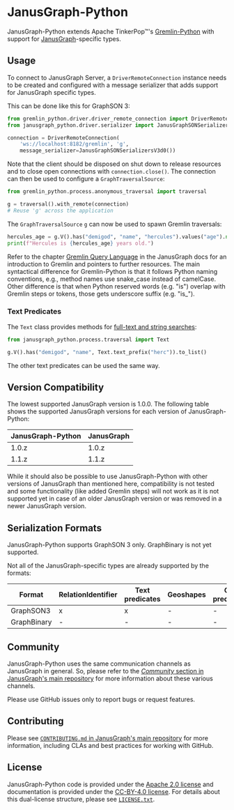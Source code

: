 # JanusGraph-Python

JanusGraph-Python extends Apache TinkerPop™'s [Gremlin-Python][gremlinpython] with
support for [JanusGraph][janusgraph]-specific types.

## Usage

To connect to JanusGraph Server, a `DriverRemoteConnection` instance needs to be
created and configured with a message serializer that adds support for
JanusGraph specific types.

This can be done like this for GraphSON 3:

```python
from gremlin_python.driver.driver_remote_connection import DriverRemoteConnection
from janusgraph_python.driver.serializer import JanusGraphSONSerializersV3d0

connection = DriverRemoteConnection(
	'ws://localhost:8182/gremlin', 'g',
	message_serializer=JanusGraphSONSerializersV3d0())
```

Note that the client should be disposed on shut down to release resources and
to close open connections with `connection.close()`.
The connection can then be used to configure a `GraphTraversalSource`:

```python
from gremlin_python.process.anonymous_traversal import traversal

g = traversal().with_remote(connection)
# Reuse 'g' across the application
```

The `GraphTraversalSource` `g` can now be used to spawn Gremlin traversals:

```python
hercules_age = g.V().has("demigod", "name", "hercules").values("age").next()
print(f"Hercules is {hercules_age} years old.")
```

Refer to the chapter [Gremlin Query Language][gremlin-chapter] in the
JanusGraph docs for an introduction to Gremlin and pointers to further
resources.
The main syntactical difference for Gremlin-Python is that it follows Python naming
conventions, e.g., method names use snake_case instead of camelCase. Other difference is that when Python reserved words (e.g. "is") overlap with Gremlin steps or tokens, those gets underscore suffix (e.g. "is_").

### Text Predicates

The `Text` class provides methods for
[full-text and string searches][text-predicates]:

```python
from janusgraph_python.process.traversal import Text

g.V().has("demigod", "name", Text.text_prefix("herc")).to_list()
```

The other text predicates can be used the same way.

## Version Compatibility

The lowest supported JanusGraph version is 1.0.0.
The following table shows the supported JanusGraph versions for each version
of JanusGraph-Python:

| JanusGraph-Python | JanusGraph             |
| ----------------- | ---------------------- |
| 1.0.z             | 1.0.z                  |
| 1.1.z             | 1.1.z                  |

While it should also be possible to use JanusGraph-Python with other versions of
JanusGraph than mentioned here, compatibility is not tested and some
functionality (like added Gremlin steps) will not work as it is not supported
yet in case of an older JanusGraph version or was removed in a newer JanusGraph
version.

## Serialization Formats

JanusGraph-Python supports GraphSON 3 only. GraphBinary is not yet
supported.

Not all of the JanusGraph-specific types are already supported by the formats:

| Format      | RelationIdentifier | Text predicates | Geoshapes | Geo predicates |
| ----------- | ------------------ | --------------- | --------- | -------------- |
| GraphSON3   | x                  | x               | -         | -              |
| GraphBinary | -                  | -               | -         | -              |

## Community

JanusGraph-Python uses the same communication channels as JanusGraph in general.
So, please refer to the
[_Community_ section in JanusGraph's main repository][janusgraph-community]
for more information about these various channels.

Please use GitHub issues only to report bugs or request features.

## Contributing

Please see
[`CONTRIBUTING.md` in JanusGraph's main repository][janusgraph-contributing]
for more information, including CLAs and best practices for working with
GitHub.

## License

JanusGraph-Python code is provided under the [Apache 2.0 license](APACHE-2.0.txt)
and documentation is provided under the [CC-BY-4.0 license](CC-BY-4.0.txt). For
details about this dual-license structure, please see
[`LICENSE.txt`](LICENSE.txt).

[janusgraph]: https://janusgraph.org/
[gremlinpython]: https://tinkerpop.apache.org/docs/current/reference/#gremlin-python
[gremlin-chapter]: https://docs.janusgraph.org/getting-started/gremlin/
[text-predicates]: https://docs.janusgraph.org/interactions/search-predicates/#text-predicate
[janusgraph-community]: https://github.com/JanusGraph/janusgraph#community
[janusgraph-contributing]: https://github.com/JanusGraph/janusgraph/blob/master/CONTRIBUTING.md